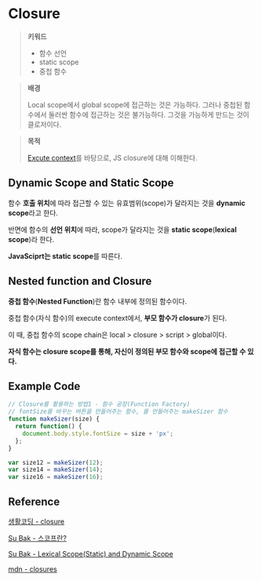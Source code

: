 # Closure

> **키워드**
>
> - 함수 선언
> - static scope
> - 중첩 함수

> **배경**
>
> Local scope에서 global scope에 접근하는 것은 가능하다.
> 그러나 중첩된 함수에서 둘러싼 함수에 접근하는 것은 불가능하다.
> 그것을 가능하게 만드는 것이 클로저이다.

> **목적**
>
> [Excute context](./execute_context.md)를 바탕으로, JS closure에 대해 이해한다.

## Dynamic Scope and Static Scope

함수 **호출 위치**에 따라 접근할 수 있는 유효범위(scope)가 달라지는 것을 **dynamic scope**라고 한다. 

반면에 함수의 **선언 위치**에 따라, scope가 달라지는 것을 **static scope**(**lexical scope**)라 한다.

**JavaSciprt는 static scope**를 따른다.

## Nested function and Closure

**중첩 함수**(**Nested Function**)란 함수 내부에 정의된 함수이다.

중첩 함수(자식 함수)의 execute context에서, **부모 함수가 closure**가 된다.

이 때, 중첩 함수의 scope chain은 local > closure > script > global이다.

**자식 함수는 closure scope를 통해, 자신이 정의된 부모 함수와 scope에 접근할 수 있다.**

## Example Code

```js
// Closure를 활용하는 방법1 - 함수 공장(Function Factory)
// fontSize를 바꾸는 버튼을 만들어주는 함수, 를 만들어주는 makeSizer 함수
function makeSizer(size) {
  return function() {
    document.body.style.fontSize = size + 'px';
  };
}

var size12 = makeSizer(12);
var size14 = makeSizer(14);
var size16 = makeSizer(16);
```

## Reference

[생활코딩 - closure](https://youtu.be/bwwaSwf7vkE)

[Su Bak - 스코프란?](https://medium.com/@su_bak/javascript-%EC%8A%A4%EC%BD%94%ED%94%84-scope-%EB%9E%80-bc761cba1023)

[Su Bak - Lexical Scope(Static) and Dynamic Scope](https://medium.com/@su_bak/javascript-lexical-scope-static-scope-and-dynamic-scope-c4a9e941fab3)

[mdn - closures](https://developer.mozilla.org/ko/docs/Web/JavaScript/Closures)